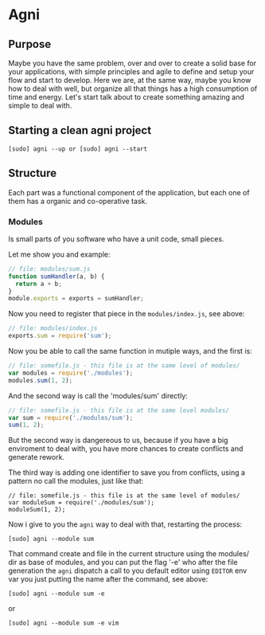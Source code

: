 # Agni

## Purpose

Maybe you have the same problem, over and over to create a solid base for your applications,
with simple principles and agile to define and setup your flow and start to develop. Here we are,
at the same way, maybe you know how to deal with well, but organize all that things has a high consumption of time and energy.
Let's start talk about to create something amazing and simple to deal with.

## Starting a clean agni project

  ```
  [sudo] agni --up or [sudo] agni --start
  ```

## Structure

Each part was a functional component of the application, but each one of them has a organic and co-operative task.

### Modules

Is small parts of you software who have a unit code, small pieces.

Let me show you and example:

```javascript
// file: modules/sum.js
function sumHandler(a, b) {
  return a + b;
}
module.exports = exports = sumHandler;
```

Now you need to register that piece in the `modules/index.js`, see above:

```javascript
// file: modules/index.js
exports.sum = require('sum');
```

Now you be able to call the same function in mutiple ways, and the first is:

```javascript
// file: somefile.js - this file is at the same level of modules/
var modules = require('./modules');
modules.sum(1, 2);
```

And the second way is call the 'modules/sum' directly:

```javascript
// file: somefile.js - this file is at the same level modules/
var sum = require('./modules/sum');
sum(1, 2);
```

But the second way is dangereous to us, because if you have a big enviroment to deal with,
you have more chances to create conflicts and generate rework.

The third way is adding one identifier to save you from conflicts, using a pattern no call the modules,
just like that:

```
// file: somefile.js - this file is at the same level of modules/
var moduleSum = require('./modules/sum');
moduleSum(1, 2);
```

Now i give to you the `agni` way to deal with that, restarting the process:

  ```
  [sudo] agni --module sum
  ```

That command create and file in the current structure using the modules/ dir as base of modules,
and you can put the flag '-e' who after the file generation the `agni` dispatch a call to you default
editor using `EDITOR` env var you just putting the name after the command, see above:

  ```
  [sudo] agni --module sum -e
  ```

or

  ```
  [sudo] agni --module sum -e vim
  ```
